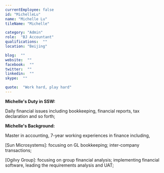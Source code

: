 ```yaml
---
currentEmployee: false
id: "MichelleLu"
name: "Michelle Lu"
tileName: "Michelle"

category: "Admin"
role:  "BJ Accountant"
qualifications:  ""
location: "Beijing"

blog:  ""
website:  ""
facebook:  ""
twitter:  ""
linkedin:  ""
skype:  ""

quote:  "Work hard, play hard"
---
```


**Michelle's Duty in SSW:**

Daily financial issues including bookkeeping, financial reports, tax declaration and so forth;

**Michelle's Background:**

Master in accounting, 7-year working experiences in finance including,

 [Sun Microsystems]: focusing on GL bookkeeping; inter-company transactions;

 [Ogilvy Group]: focusing on group financial analysis; implementing financial software, leading the requirements analysis and UAT;